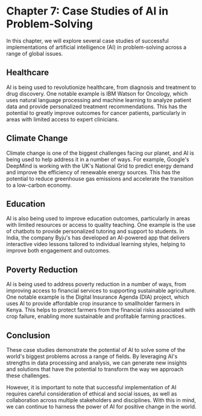 Chapter 7: Case Studies of AI in Problem-Solving
================================================

In this chapter, we will explore several case studies of successful implementations of artificial intelligence (AI) in problem-solving across a range of global issues.

Healthcare
----------

AI is being used to revolutionize healthcare, from diagnosis and treatment to drug discovery. One notable example is IBM Watson for Oncology, which uses natural language processing and machine learning to analyze patient data and provide personalized treatment recommendations. This has the potential to greatly improve outcomes for cancer patients, particularly in areas with limited access to expert clinicians.

Climate Change
--------------

Climate change is one of the biggest challenges facing our planet, and AI is being used to help address it in a number of ways. For example, Google's DeepMind is working with the UK's National Grid to predict energy demand and improve the efficiency of renewable energy sources. This has the potential to reduce greenhouse gas emissions and accelerate the transition to a low-carbon economy.

Education
---------

AI is also being used to improve education outcomes, particularly in areas with limited resources or access to quality teaching. One example is the use of chatbots to provide personalized tutoring and support to students. In India, the company Byju's has developed an AI-powered app that delivers interactive video lessons tailored to individual learning styles, helping to improve both engagement and outcomes.

Poverty Reduction
-----------------

AI is being used to address poverty reduction in a number of ways, from improving access to financial services to supporting sustainable agriculture. One notable example is the Digital Insurance Agenda (DIA) project, which uses AI to provide affordable crop insurance to smallholder farmers in Kenya. This helps to protect farmers from the financial risks associated with crop failure, enabling more sustainable and profitable farming practices.

Conclusion
----------

These case studies demonstrate the potential of AI to solve some of the world's biggest problems across a range of fields. By leveraging AI's strengths in data processing and analysis, we can generate new insights and solutions that have the potential to transform the way we approach these challenges.

However, it is important to note that successful implementation of AI requires careful consideration of ethical and social issues, as well as collaboration across multiple stakeholders and disciplines. With this in mind, we can continue to harness the power of AI for positive change in the world.
